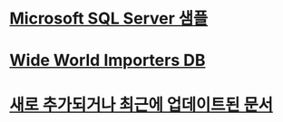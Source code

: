 # [Microsoft SQL Server 샘플](microsoft-sql-server-samples.md)
# [Wide World Importers DB](../sample/world-wide-importers/overview.md)
# [새로 추가되거나 최근에 업데이트된 문서](new-updated-sample.md)
